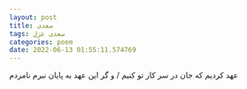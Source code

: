 ```yaml
---
layout: post
title: سعدی
tags: سعدی غزل
categories: poem
date: 2022-06-13 01:55:11.574769
---
```


عهد کردیم که جان در سر کار تو کنیم / و گر این عهد به پایان نبرم نامردم